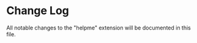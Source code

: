 # Change Log

All notable changes to the "helpme" extension will be documented in this file.

<!-- Check [Keep a Changelog](http://keepachangelog.com/) for recommendations on how to structure this file. -->

<!-- ## [Unreleased] -->

<!-- - Initial release -->